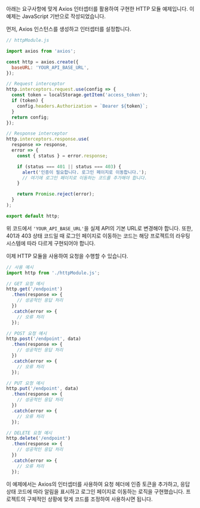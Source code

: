 아래는 요구사항에 맞게 Axios 인터셉터를 활용하여 구현한 HTTP 모듈 예제입니다. 이 예제는 JavaScript 기반으로 작성되었습니다. 

먼저, Axios 인스턴스를 생성하고 인터셉터를 설정합니다.

```javascript
// httpModule.js

import axios from 'axios';

const http = axios.create({
  baseURL: 'YOUR_API_BASE_URL',
});

// Request interceptor
http.interceptors.request.use(config => {
  const token = localStorage.getItem('access_token');
  if (token) {
    config.headers.Authorization = `Bearer ${token}`;
  }
  return config;
});

// Response interceptor
http.interceptors.response.use(
  response => response,
  error => {
    const { status } = error.response;

    if (status === 401 || status === 403) {
      alert('인증이 필요합니다. 로그인 페이지로 이동합니다.');
      // 여기에 로그인 페이지로 이동하는 코드를 추가해야 합니다.
    }

    return Promise.reject(error);
  }
);

export default http;
```

위 코드에서 `'YOUR_API_BASE_URL'`을 실제 API의 기본 URL로 변경해야 합니다. 또한, 401과 403 상태 코드일 때 로그인 페이지로 이동하는 코드는 해당 프로젝트의 라우팅 시스템에 따라 다르게 구현되어야 합니다.

이제 HTTP 모듈을 사용하여 요청을 수행할 수 있습니다.

```javascript
// 사용 예시
import http from './httpModule.js';

// GET 요청 예시
http.get('/endpoint')
  .then(response => {
    // 성공적인 응답 처리
  })
  .catch(error => {
    // 오류 처리
  });

// POST 요청 예시
http.post('/endpoint', data)
  .then(response => {
    // 성공적인 응답 처리
  })
  .catch(error => {
    // 오류 처리
  });

// PUT 요청 예시
http.put('/endpoint', data)
  .then(response => {
    // 성공적인 응답 처리
  })
  .catch(error => {
    // 오류 처리
  });

// DELETE 요청 예시
http.delete('/endpoint')
  .then(response => {
    // 성공적인 응답 처리
  })
  .catch(error => {
    // 오류 처리
  });
```

이 예제에서는 Axios의 인터셉터를 사용하여 요청 헤더에 인증 토큰을 추가하고, 응답 상태 코드에 따라 알림을 표시하고 로그인 페이지로 이동하는 로직을 구현했습니다. 프로젝트의 구체적인 상황에 맞게 코드를 조정하여 사용하시면 됩니다.